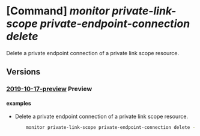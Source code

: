 # [Command] _monitor private-link-scope private-endpoint-connection delete_

Delete a private endpoint connection of a private link scope resource.

## Versions

### [2019-10-17-preview](/Resources/mgmt-plane/L3N1YnNjcmlwdGlvbnMve30vcmVzb3VyY2Vncm91cHMve30vcHJvdmlkZXJzL21pY3Jvc29mdC5pbnNpZ2h0cy9wcml2YXRlbGlua3Njb3Blcy97fS9wcml2YXRlZW5kcG9pbnRjb25uZWN0aW9ucy97fQ==/2019-10-17-preview.xml) **Preview**

<!-- mgmt-plane /subscriptions/{}/resourcegroups/{}/providers/microsoft.insights/privatelinkscopes/{}/privateendpointconnections/{} 2019-10-17-preview -->

#### examples

- Delete a private endpoint connection of a private link scope resource.
    ```bash
        monitor private-link-scope private-endpoint-connection delete -n MyName -g MyResourceGroup --scope-name MyScope
    ```
